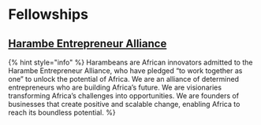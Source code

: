 # Fellowships


## [Harambe Entrepreneur Alliance](www.harambeans.com/)

{% hint style="info" %}
Harambeans are African innovators admitted to the Harambe Entrepreneur Alliance, who have pledged “to work together as one” to unlock the potential of Africa. We are an alliance of determined entrepreneurs who are building Africa’s future. We are visionaries transforming Africa’s challenges into opportunities. We are founders of businesses that create positive and scalable change, enabling Africa to reach its boundless potential. %}
